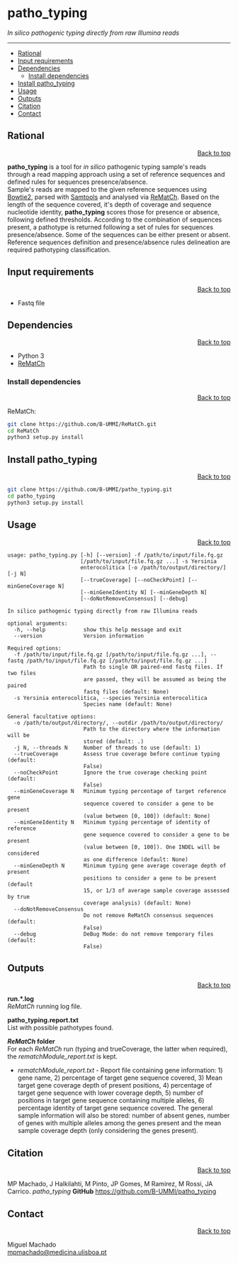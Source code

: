 # patho_typing

*In silico pathogenic typing directly from raw Illumina reads*  

---

* [Rational](#rational)
* [Input requirements](#input-requirements)
* [Dependencies](#dependencies)
  * [Install dependencies](#install-dependencies)
* [Install patho_typing](#install-patho_typing)
* [Usage](#usage)
* [Outputs](#outputs)
* [Citation](#citation)
* [Contact](#contact)

## Rational
<html>
 <div align="right">
  <a href="#seq_typing">Back to top</a><br>
 </div>
</html>

**patho_typing** is a tool for _in silico_ pathogenic typing sample's reads through a read mapping approach using a set of reference sequences and defined rules for sequences presence/absence.  
Sample's reads are mapped to the given reference sequences using [Bowtie2](http://bowtie-bio.sourceforge.net/bowtie2/index.shtml), parsed with [Samtools](http://www.htslib.org/) and analysed via [ReMatCh](https://github.com/B-UMMI/ReMatCh). Based on the length of the sequence covered, it's depth of coverage and sequence nucleotide identity, **patho_typing** scores those for presence or absence, following defined thresholds. According to the combination of sequences present, a pathotype is returned following a set of rules for sequences presence/absence. Some of the sequences can be either present or absent.
Reference sequences definition and presence/absence rules delineation are required pathotyping classification.

## Input requirements
<html>
 <div align="right">
  <a href="#seq_typing">Back to top</a><br>
 </div>
</html>

 - Fastq file

## Dependencies
<html>
 <div align="right">
  <a href="#seq_typing">Back to top</a><br>
 </div>
</html>

* Python 3
* [ReMatCh](https://github.com/B-UMMI/ReMatCh)

### Install dependencies
<html>
 <div align="right">
  <a href="#seq_typing">Back to top</a><br>
 </div>
</html>


ReMatCh:
```bash
git clone https://github.com/B-UMMI/ReMatCh.git
cd ReMatCh
python3 setup.py install
```

## Install patho_typing
<html>
 <div align="right">
  <a href="#seq_typing">Back to top</a><br>
 </div>
</html>

```bash
git clone https://github.com/B-UMMI/patho_typing.git
cd patho_typing
python3 setup.py install
```

## Usage
<html>
 <div align="right">
  <a href="#seq_typing">Back to top</a><br>
 </div>
</html>

    usage: patho_typing.py [-h] [--version] -f /path/to/input/file.fq.gz
                           [/path/to/input/file.fq.gz ...] -s Yersinia
                           enterocolitica [-o /path/to/output/directory/] [-j N]
                           [--trueCoverage] [--noCheckPoint] [--minGeneCoverage N]
                           [--minGeneIdentity N] [--minGeneDepth N]
                           [--doNotRemoveConsensus] [--debug]

    In silico pathogenic typing directly from raw Illumina reads

    optional arguments:
      -h, --help            show this help message and exit
      --version             Version information

    Required options:
      -f /path/to/input/file.fq.gz [/path/to/input/file.fq.gz ...], --fastq /path/to/input/file.fq.gz [/path/to/input/file.fq.gz ...]
                            Path to single OR paired-end fastq files. If two files
                            are passed, they will be assumed as being the paired
                            fastq files (default: None)
      -s Yersinia enterocolitica, --species Yersinia enterocolitica
                            Species name (default: None)

    General facultative options:
      -o /path/to/output/directory/, --outdir /path/to/output/directory/
                            Path to the directory where the information will be
                            stored (default: .)
      -j N, --threads N     Number of threads to use (default: 1)
      --trueCoverage        Assess true coverage before continue typing (default:
                            False)
      --noCheckPoint        Ignore the true coverage checking point (default:
                            False)
      --minGeneCoverage N   Minimum typing percentage of target reference gene
                            sequence covered to consider a gene to be present
                            (value between [0, 100]) (default: None)
      --minGeneIdentity N   Minimum typing percentage of identity of reference
                            gene sequence covered to consider a gene to be present
                            (value between [0, 100]). One INDEL will be considered
                            as one difference (default: None)
      --minGeneDepth N      Minimum typing gene average coverage depth of present
                            positions to consider a gene to be present (default
                            15, or 1/3 of average sample coverage assessed by true
                            coverage analysis) (default: None)
      --doNotRemoveConsensus
                            Do not remove ReMatCh consensus sequences (default:
                            False)
      --debug               DeBug Mode: do not remove temporary files (default:
                            False)


## Outputs
<html>
 <div align="right">
  <a href="#seq_typing">Back to top</a><br>
 </div>
</html>

**run.*.log**  
*ReMatCh* running log file.  

**patho_typing.report.txt**  
List with possible pathotypes found.

***ReMatCh* folder**  
For each *ReMatCh* run (typing and trueCoverage, the latter when required), the *rematchModule_report.txt* is kept.  
 - *rematchModule_report.txt* - Report file containing gene information: 1) gene name, 2) percentage of target gene sequence covered, 3) Mean target gene coverage depth of present positions, 4) percentage of target gene sequence with lower coverage depth, 5) number of positions in target gene sequence containing multiple alleles, 6) percentage identity of target gene sequence covered. The general sample information will also be stored: number of absent genes, number of genes with multiple alleles among the genes present and the mean sample coverage depth (only considering the genes present).

## Citation
<html>
 <div align="right">
  <a href="#seq_typing">Back to top</a><br>
 </div>
</html>

MP Machado, J Halkilahti, M Pinto, JP Gomes, M Ramirez, M Rossi, JA Carrico. _patho_typing_ **GitHub** https://github.com/B-UMMI/patho_typing

## Contact
<html>
 <div align="right">
  <a href="#seq_typing">Back to top</a><br>
 </div>
</html>

Miguel Machado  
<mpmachado@medicina.ulisboa.pt>
